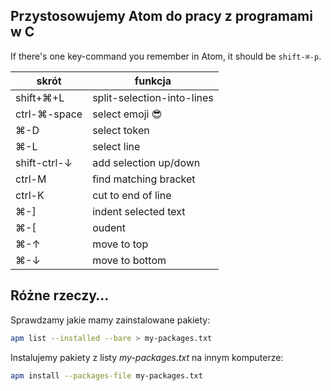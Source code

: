 ## Przystosowujemy Atom do pracy z programami w C

If there's one key-command you remember in Atom, it should be `shift-⌘-p`.

| skrót          | funkcja                        |
|----------------|--------------------------------|
|  shift+⌘+L     |  split-selection-into-lines    |
|  ctrl-⌘-space  |  select emoji 😎               |
|  ⌘-D           |  select token                  |
|  ⌘-L           |  select line                   |
|  shift-ctrl-↓  |  add selection up/down         |
|  ctrl-M        |  find matching bracket         |
|  ctrl-K        |  cut to end of line            |
|  ⌘-]           |  indent selected text          |
|  ⌘-[           |  oudent                        |
|  ⌘-↑           |  move to top                   |
|  ⌘-↓           |  move to bottom                |


## Różne rzeczy…

Sprawdzamy jakie mamy zainstalowane pakiety:

```bash
apm list --installed --bare > my-packages.txt
```

Instalujemy pakiety z listy _my-packages.txt_ na innym komputerze:

```bash
apm install --packages-file my-packages.txt
```
